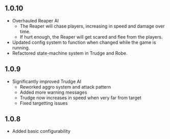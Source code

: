 ## 1.0.10

- Overhauled Reaper AI
  - The Reaper will chase players, increasing in speed and damage over time.
  - If hurt enough, the Reaper will get scared and flee from the players.
- Updated config system to function when changed while the game is running.
- Refactored state-machine system in Trudge and Robe.

## 1.0.9

- Significantly improved Trudge AI
  - Reworked aggro system and attack pattern
  - Added more warning messages
  - Trudge now increases in speed when very far from target
  - Fixed targetting issues

## 1.0.8

- Added basic configurability